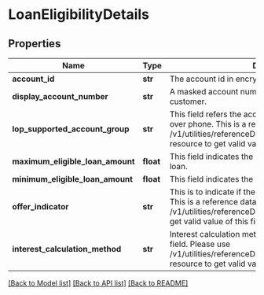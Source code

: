 # LoanEligibilityDetails

## Properties
Name | Type | Description | Notes
------------ | ------------- | ------------- | -------------
**account_id** | **str** | The account id  in encrypted format. | 
**display_account_number** | **str** | A masked account number that can be displayed to the customer. | 
**lop_supported_account_group** | **str** | This field refers the account group supported by Loan over phone. This is a reference data field. Please use /v1/utilities/referenceData/{lopSupportedAccountGroup} resource to get valid value of this field with description. | [optional] 
**maximum_eligible_loan_amount** | **float** | This field indicates the maximum eligible amount for loan. | 
**minimum_eligible_loan_amount** | **float** | This field indicates the minimum eligible amount for loan. | [optional] 
**offer_indicator** | **str** | This is to indicate if the offer is rate/fee/hybrid based. This is a reference data field. Please use /v1/utilities/referenceData/{offerIndicator} resource to get valid value of this field with description. | 
**interest_calculation_method** | **str** | Interest calculation method. This is a reference data field. Please use /v1/utilities/referenceData/{interestCalculationMethod} resource to get valid value of this field with description. | [optional] 

[[Back to Model list]](../README.md#documentation-for-models) [[Back to API list]](../README.md#documentation-for-api-endpoints) [[Back to README]](../README.md)

